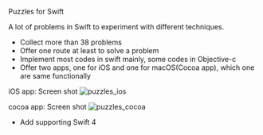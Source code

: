 Puzzles for Swift

A lot of problems in Swift to experiment with different techniques.

 - Collect more than 38 problems
 - Offer one  route at least to solve a problem
 - Implement most codes in swift mainly, some codes in Objective-c
 - Offer two apps, one for iOS and one for macOS(Cocoa app), which one are same functionally

  iOS app: Screen shot
![puzzles_ios](https://user-images.githubusercontent.com/28673230/32404095-d89877c6-c18c-11e7-919f-950f032d2e17.png)

  cocoa app: Screen shot
![puzzles_cocoa](https://user-images.githubusercontent.com/28673230/32404099-ed74ddec-c18c-11e7-9b42-091926493618.png)


 - Add supporting Swift 4

